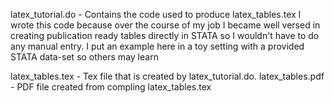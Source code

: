 latex_tutorial.do - Contains the code used to produce latex_tables.tex I wrote this code because over the course of my job I became
                    well versed in creating publication ready tables directly in STATA so I wouldn't have to do any manual entry. 
                    I put an example here in a  toy setting with a provided STATA data-set so others may learn
                   
latex_tables.tex - Tex file that is created by latex_tutorial.do.
latex_tables.pdf - PDF file created from compling latex_tables.tex
